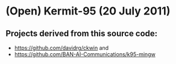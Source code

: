 # (Open) Kermit-95 (20 July 2011)

## Projects derived from this source code:

- https://github.com/davidrg/ckwin and
- https://github.com/BAN-AI-Communications/k95-mingw
